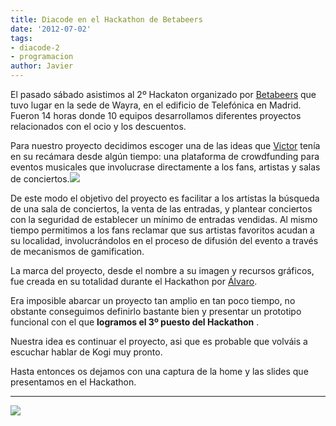 ```yaml
---
title: Diacode en el Hackathon de Betabeers
date: '2012-07-02'
tags:
- diacode-2
- programacion
author: Javier
---
```


El pasado sábado asistimos al 2º Hackaton organizado por 
[Betabeers](http://betabeers.com) que tuvo lugar en la sede de Wayra, en el edificio de Telefónica en Madrid. Fueron 14 horas donde 10 equipos desarrollamos diferentes proyectos relacionados con el ocio y los descuentos.

Para nuestro proyecto decidimos escoger una de las ideas que 
[Victor](http://twitter.com/hopsor) tenía en su recámara desde algún tiempo: una plataforma de 
crowdfunding para eventos musicales que involucrase directamente a los fans, artistas y salas de conciertos.![](http://blog.diacode.com/wp-content/uploads/2012/07/205387_439547692733743_1216996127_n.jpeg)


De este modo el objetivo del proyecto es facilitar a los artistas la búsqueda de una sala de conciertos, la venta de las entradas, y plantear conciertos con la seguridad de establecer un mínimo de entradas vendidas. Al mismo tiempo permitimos a los fans reclamar que sus artistas favoritos acudan a su localidad, involucrándolos en el proceso de difusión del evento a través de mecanismos de 
gamification.

La marca del proyecto, desde el nombre a su imagen y recursos gráficos, fue creada en su totalidad durante el Hackathon por 
[Álvaro](http://twitter.com/alvaroyuste).

Era imposible abarcar un proyecto tan amplio en tan poco tiempo, no obstante conseguimos definirlo bastante bien y presentar un prototipo funcional con el que 
**logramos el 3º puesto del Hackathon**
.

Nuestra idea es continuar el proyecto, asi que es probable que volváis a escuchar hablar de Kogi muy pronto.

Hasta entonces os dejamos con una captura de la home y las 
slides que presentamos en el Hackathon.




****


[![](http://blog.diacode.com/wp-content/uploads/2012/07/kogi_home.jpg)](http://blog.diacode.com/wp-content/uploads/2012/07/kogi_home.jpg)
